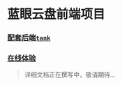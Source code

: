 # 蓝眼云盘前端项目

### [配套后端`tank`](https://github.com/eyebluecn/tank)


### [在线体验](http://tank.zicpo.cn)




> 详细文档正在撰写中，敬请期待...
